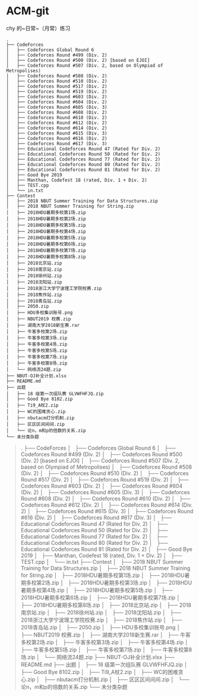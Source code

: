 # ACM-git
chy 的~日常~（月常）练习


```shell
.
├── CodeForces
│   ├── Codeforces Global Round 6
│   ├── Codeforces Round #499 (Div. 2)
│   ├── Codeforces Round #500 (Div. 2) [based on EJOI]
│   ├── Codeforces Round #507 (Div. 2, based on Olympiad of Metropolises)
│   ├── Codeforces Round #508 (Div. 2)
│   ├── Codeforces Round #510 (Div. 2)
│   ├── Codeforces Round #517 (Div. 2)
│   ├── Codeforces Round #519 (Div. 2)
│   ├── Codeforces Round #603 (Div. 2)
│   ├── Codeforces Round #604 (Div. 2)
│   ├── Codeforces Round #605 (Div. 3)
│   ├── Codeforces Round #608 (Div. 2)
│   ├── Codeforces Round #610 (Div. 2)
│   ├── Codeforces Round #612 (Div. 2)
│   ├── Codeforces Round #614 (Div. 2)
│   ├── Codeforces Round #615 (Div. 3)
│   ├── Codeforces Round #616 (Div. 2)
│   ├── Codeforces Round #617 (Div. 3)
│   ├── Educational Codeforces Round 47 (Rated for Div. 2)
│   ├── Educational Codeforces Round 50 (Rated for Div. 2)
│   ├── Educational Codeforces Round 77 (Rated for Div. 2)
│   ├── Educational Codeforces Round 80 (Rated for Div. 2)
│   ├── Educational Codeforces Round 81 (Rated for Div. 2)
│   ├── Good Bye 2019
│   ├── Manthan, Codefest 18 (rated, Div. 1 + Div. 2)
│   ├── TEST.cpp
│   └── in.txt
├── Contest
│   ├── 2018 NBUT Summer Training for Data Structures.zip
│   ├── 2018 NBUT Summer Training for String.zip
│   ├── 2018HDU暑期多校第1场.zip
│   ├── 2018HDU暑期多校第2场.zip
│   ├── 2018HDU暑期多校第3场.zip
│   ├── 2018HDU暑期多校第4场.zip
│   ├── 2018HDU暑期多校第5场.zip
│   ├── 2018HDU暑期多校第6场.zip
│   ├── 2018HDU暑期多校第7场.zip
│   ├── 2018HDU暑期多校第8场.zip
│   ├── 2018北京站.zip
│   ├── 2018南京站.zip
│   ├── 2018徐州站.zip
│   ├── 2018沈阳站.zip
│   ├── 2018浙江大学宁波理工学院校赛.zip
│   ├── 2018焦作站.zip
│   ├── 2018青岛站.zip
│   ├── 2050.zip
│   ├── HDU多校集训账号.png
│   ├── NBUT2019 校赛.zip
│   ├── 湖南大学2018新生赛.rar
│   ├── 牛客多校第2场.zip
│   ├── 牛客多校第3场.zip
│   ├── 牛客多校第4场.zip
│   ├── 牛客多校第5场.zip
│   ├── 牛客多校第7场.zip
│   ├── 牛客多校第8场.zip
│   └── 网络流24题.zip
├── NBUT-OJ补全计划.xlsx
├── README.md
├── 出题
│   ├── 18 级第一次组队赛 GLVWFHFJQ.zip
│   ├── Good Bye 8102.zip
│   ├── Ti9_A杖2.zip
│   ├── WC的困难贪心.zip
│   ├── nbutacm打分机制.zip
│   ├── 区区区间间间.zip
│   └── 论n，m和p的倍数的关系.zip
└── 未分类杂题

```


> .
├── CodeForces
│   ├── Codeforces Global Round 6
│   ├── Codeforces Round #499 (Div. 2)
│   ├── Codeforces Round #500 (Div. 2) [based on EJOI]
│   ├── Codeforces Round #507 (Div. 2, based on Olympiad of Metropolises)
│   ├── Codeforces Round #508 (Div. 2)
│   ├── Codeforces Round #510 (Div. 2)
│   ├── Codeforces Round #517 (Div. 2)
│   ├── Codeforces Round #519 (Div. 2)
│   ├── Codeforces Round #603 (Div. 2)
│   ├── Codeforces Round #604 (Div. 2)
│   ├── Codeforces Round #605 (Div. 3)
│   ├── Codeforces Round #608 (Div. 2)
│   ├── Codeforces Round #610 (Div. 2)
│   ├── Codeforces Round #612 (Div. 2)
│   ├── Codeforces Round #614 (Div. 2)
│   ├── Codeforces Round #615 (Div. 3)
│   ├── Codeforces Round #616 (Div. 2)
│   ├── Codeforces Round #617 (Div. 3)
│   ├── Educational Codeforces Round 47 (Rated for Div. 2)
│   ├── Educational Codeforces Round 50 (Rated for Div. 2)
│   ├── Educational Codeforces Round 77 (Rated for Div. 2)
│   ├── Educational Codeforces Round 80 (Rated for Div. 2)
│   ├── Educational Codeforces Round 81 (Rated for Div. 2)
│   ├── Good Bye 2019
│   ├── Manthan, Codefest 18 (rated, Div. 1 + Div. 2)
│   ├── TEST.cpp
│   └── in.txt
├── Contest
│   ├── 2018 NBUT Summer Training for Data Structures.zip
│   ├── 2018 NBUT Summer Training for String.zip
│   ├── 2018HDU暑期多校第1场.zip
│   ├── 2018HDU暑期多校第2场.zip
│   ├── 2018HDU暑期多校第3场.zip
│   ├── 2018HDU暑期多校第4场.zip
│   ├── 2018HDU暑期多校第5场.zip
│   ├── 2018HDU暑期多校第6场.zip
│   ├── 2018HDU暑期多校第7场.zip
│   ├── 2018HDU暑期多校第8场.zip
│   ├── 2018北京站.zip
│   ├── 2018南京站.zip
│   ├── 2018徐州站.zip
│   ├── 2018沈阳站.zip
│   ├── 2018浙江大学宁波理工学院校赛.zip
│   ├── 2018焦作站.zip
│   ├── 2018青岛站.zip
│   ├── 2050.zip
│   ├── HDU多校集训账号.png
│   ├── NBUT2019 校赛.zip
│   ├── 湖南大学2018新生赛.rar
│   ├── 牛客多校第2场.zip
│   ├── 牛客多校第3场.zip
│   ├── 牛客多校第4场.zip
│   ├── 牛客多校第5场.zip
│   ├── 牛客多校第7场.zip
│   ├── 牛客多校第8场.zip
│   └── 网络流24题.zip
├── NBUT-OJ补全计划.xlsx
├── README.md
├── 出题
│   ├── 18 级第一次组队赛 GLVWFHFJQ.zip
│   ├── Good Bye 8102.zip
│   ├── Ti9_A杖2.zip
│   ├── WC的困难贪心.zip
│   ├── nbutacm打分机制.zip
│   ├── 区区区间间间.zip
│   └── 论n，m和p的倍数的关系.zip
└── 未分类杂题


